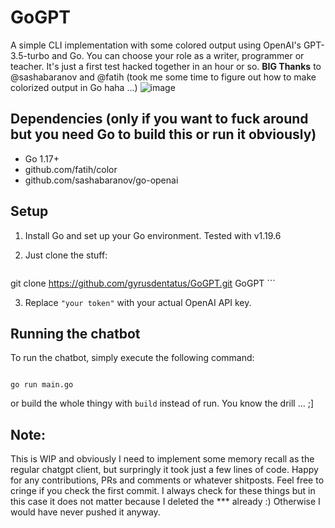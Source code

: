 
# GoGPT

A simple CLI implementation with some colored output using OpenAI's GPT-3.5-turbo and Go. You can choose your role as a writer, programmer or teacher. It's just a first test hacked together in an hour or so.
**BIG Thanks** to @sashabaranov and @fatih (took me some time to figure out how to make colorized output in Go haha ...)
![image](https://user-images.githubusercontent.com/33793809/226075172-999091ba-586d-4bbf-960f-ab808752eb51.png)
## Dependencies (only if you want to fuck around but you need Go to build this or run it obviously)
- Go 1.17+ 
- github.com/fatih/color
- github.com/sashabaranov/go-openai

## Setup

1. Install Go and set up your Go environment. Tested with v1.19.6
2. Just clone the stuff:

    ```
git clone https://github.com/gyrusdentatus/GoGPT.git GoGPT
    ```

3. Replace `"your token"` with your actual OpenAI API key.

## Running the chatbot

To run the chatbot, simply execute the following command:

```

go run main.go

```

or build the whole thingy with `build` instead of run. You know the drill ... ;] 

## Note:
This is WIP and obviously I need to implement some memory recall as the regular chatgpt client, but surpringly it took just a few lines of code.
Happy for any contributions, PRs and comments or whatever shitposts. Feel free to cringe if you check the first commit. I always check for these things but in this case it does not matter because I deleted the *** already :) 
Otherwise I would have never pushed it anyway. 


